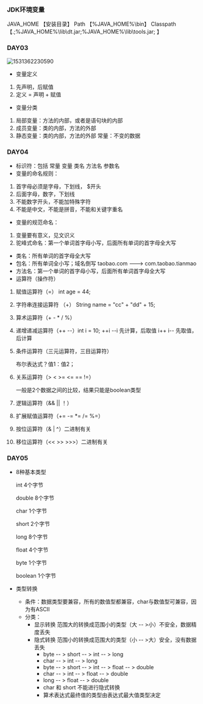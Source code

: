 ### JDK环境变量
JAVA_HOME 【安装目录】
Path 【%JAVA_HOME%\bin】
Classpath 【.;%JAVA_HOME%\lib\dt.jar;%JAVA_HOME%\lib\tools.jar; 】 

### DAY03

![1531362230590](C:\Users\linan\Documents\GitHub\Java\images\1531362230590.png)

- 变量定义 
1. 先声明，后赋值
2. 定义 = 声明 + 赋值

- 变量分类 
1. 局部变量：方法的内部，或者是语句块的内部 
2. 成员变量：类的内部，方法的外部
3. 静态变量：类的内部，方法的外部 常量：不变的数据

### DAY04

- 标识符：包括 常量 变量 类名 方法名 参数名
- 变量的命名规则： 
1. 首字母必须是字母，下划线， $开头 
2. 后面字母，数字，下划线
3. 不能数字开头，不能加特殊字符
4. 不能是中文，不能是拼音，不能和关键字重名
- 变量的规范命名：
1. 变量要有意义，见文识义
2. 驼峰式命名：第一个单词首字母小写，后面所有单词的首字母全大写
- 类名：所有单词的首字母全大写
- 包名：所有单词全小写；域名倒写 
    taobao.com ---> com.taobao.tianmao
- 方法名：第一个单词的首字母小写，后面所有单词首字母全大写
- 运算符（操作符）
1. 赋值运算符（=） int age = 44;

2. 字符串连接运算符 （+） String name =  "cc" + "dd" + 15;

3. 算术运算符（+ - * / %）

4. 递增递减运算符（++  --）int i = 10;   ++i   --i   先计算，后取值   i++  i--   先取值，后计算

5. 条件运算符（三元运算符，三目运算符）

   布尔表达式？值1：值2；

6. 关系运算符（>  <   >=   <=  ==   !=）

   一般是2个数据之间的比较，结果只能是boolean类型

7. 逻辑运算符（&&   ||  ！）

8. 扩展赋值运算符（+=  -=  *= /= %=）

9. 按位运算符（&  |  ^）二进制有关

10. 移位运算符（<<   >>    >>>）二进制有关
### DAY05
- 8种基本类型

  int 4个字节

  double 8个字节

  char 1个字节

  short 2个字节

  long 8个字节

  float 4个字节

  byte 1个字节

  boolean 1个字节

- 类型转换

  - 条件：数据类型要兼容，所有的数值型都兼容，char与数值型可兼容，因为有ASCII
  - 分类：
    - 显示转换 范围大的转换成范围小的类型（大 -- >小）不安全，数据精度丢失
    - 隐式转换 范围小的转换成范围大的类型（小 -- >大）安全，没有数据丢失
      - byte -- > short -- > int -- > long
      - char -- > int  -- > long
      - byte -- > short -- > int -- > float -- > double
      - char -- > int -- > float -- > double
      - long -- > float -- > double
      - char 和 short 不能进行隐式转换
      - 算术表达式最终值的类型由表达式最大值类型决定